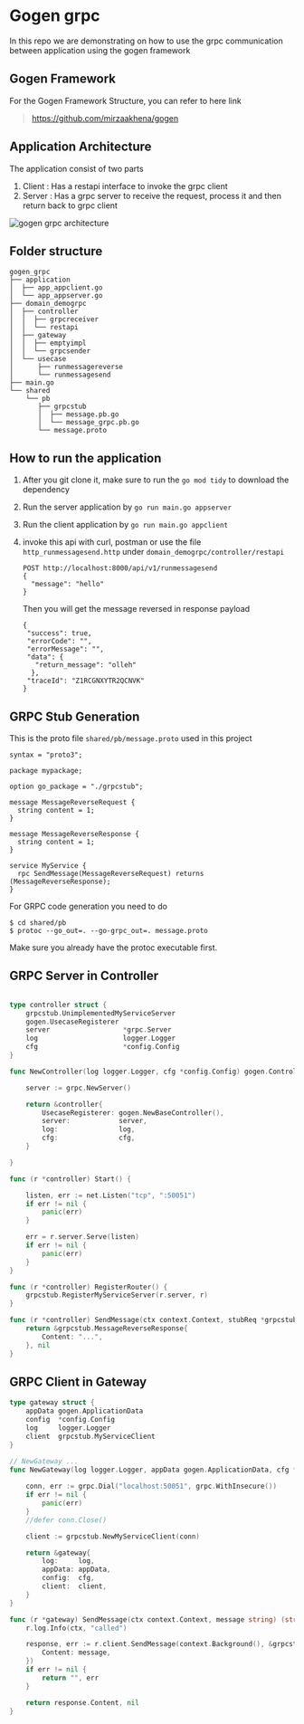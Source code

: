 # Gogen grpc

In this repo we are demonstrating on how to use the grpc communication between application using the gogen framework

## Gogen Framework
For the Gogen Framework Structure, you can refer to here link

> https://github.com/mirzaakhena/gogen

## Application Architecture

The application consist of two parts
1. Client : Has a restapi interface to invoke the grpc client
2. Server : Has a grpc server to receive the request, process it and then return back to grpc client

![gogen grpc architecture](https://github.com/mirzaakhena/gogengrpc/blob/main/gogen_grpc_architecture.png)

## Folder structure
```text
gogen_grpc
├── application
│  ├── app_appclient.go
│  └── app_appserver.go
├── domain_demogrpc
│  ├── controller
│  │  ├── grpcreceiver
│  │  └── restapi
│  ├── gateway
│  │  ├── emptyimpl
│  │  └── grpcsender
│  └── usecase
│      ├── runmessagereverse
│      └── runmessagesend
├── main.go
└── shared
    └── pb
       ├── grpcstub
       │  ├── message.pb.go
       │  └── message_grpc.pb.go
       └── message.proto  
```

## How to run the application

1. After you git clone it, make sure to run the `go mod tidy` to download the dependency
2. Run the server application by `go run main.go appserver`
3. Run the client application by `go run main.go appclient`
4. invoke this api with curl, postman or use the file `http_runmessagesend.http` under `domain_demogrpc/controller/restapi`

    ```
    POST http://localhost:8000/api/v1/runmessagesend
    {
      "message": "hello" 
    }
    ```
    Then you will get the message reversed in response payload
    ```
   {
     "success": true,
     "errorCode": "",
     "errorMessage": "",
     "data": {
       "return_message": "olleh"
      },
     "traceId": "Z1RCGNXYTR2QCNVK"
   }   
    ```

## GRPC Stub Generation

This is the proto file `shared/pb/message.proto` used in this project 
```text
syntax = "proto3";

package mypackage;

option go_package = "./grpcstub";

message MessageReverseRequest {
  string content = 1;
}

message MessageReverseResponse {
  string content = 1;
}

service MyService {
  rpc SendMessage(MessageReverseRequest) returns (MessageReverseResponse);
}
```

For GRPC code generation you need to do
```
$ cd shared/pb
$ protoc --go_out=. --go-grpc_out=. message.proto
```
Make sure you already have the protoc executable first.

## GRPC Server in Controller

```go

type controller struct {
	grpcstub.UnimplementedMyServiceServer
	gogen.UsecaseRegisterer 
	server                  *grpc.Server
	log                     logger.Logger
	cfg                     *config.Config
}

func NewController(log logger.Logger, cfg *config.Config) gogen.ControllerRegisterer {

	server := grpc.NewServer()

	return &controller{
		UsecaseRegisterer: gogen.NewBaseController(),
		server:            server,
		log:               log,
		cfg:               cfg,
	}

}

func (r *controller) Start() {

	listen, err := net.Listen("tcp", ":50051")
	if err != nil {
		panic(err)
	}

	err = r.server.Serve(listen)
	if err != nil {
		panic(err)
	}
}

func (r *controller) RegisterRouter() {
	grpcstub.RegisterMyServiceServer(r.server, r)
}

func (r *controller) SendMessage(ctx context.Context, stubReq *grpcstub.MessageReverseRequest) (*grpcstub.MessageReverseResponse, error) {
	return &grpcstub.MessageReverseResponse{
		Content: "...",
	}, nil
}

```


## GRPC Client in Gateway

```go
type gateway struct {
	appData gogen.ApplicationData
	config  *config.Config
	log     logger.Logger
	client  grpcstub.MyServiceClient
}

// NewGateway ...
func NewGateway(log logger.Logger, appData gogen.ApplicationData, cfg *config.Config) *gateway {
	
	conn, err := grpc.Dial("localhost:50051", grpc.WithInsecure())
	if err != nil {
		panic(err)
	}
	//defer conn.Close()

	client := grpcstub.NewMyServiceClient(conn)

	return &gateway{
		log:     log,
		appData: appData,
		config:  cfg,
		client:  client,
	}
}

func (r *gateway) SendMessage(ctx context.Context, message string) (string, error) {
	r.log.Info(ctx, "called")

	response, err := r.client.SendMessage(context.Background(), &grpcstub.MessageReverseRequest{
		Content: message,
	})
	if err != nil {
		return "", err
	}

	return response.Content, nil
}

```